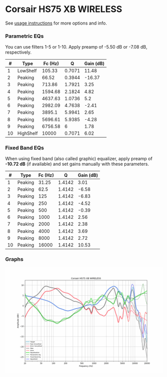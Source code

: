 # Corsair HS75 XB WIRELESS
See [usage instructions](https://github.com/jaakkopasanen/AutoEq#usage) for more options and info.

### Parametric EQs
You can use filters 1-5 or 1-10. Apply preamp of -5.50 dB or -7.08 dB, respectively.

|   # | Type      |   Fc (Hz) |      Q |   Gain (dB) |
|-----|-----------|-----------|--------|-------------|
|   1 | LowShelf  |    105.33 | 0.7071 |       11.48 |
|   2 | Peaking   |     66.52 | 0.3944 |      -16.37 |
|   3 | Peaking   |    713.86 | 1.7921 |        3.25 |
|   4 | Peaking   |   1594.68 | 2.1824 |        4.82 |
|   5 | Peaking   |   4637.63 | 1.0736 |        5.2  |
|   6 | Peaking   |   2982.09 | 4.7638 |       -2.41 |
|   7 | Peaking   |   3895.1  | 5.9941 |        2.65 |
|   8 | Peaking   |   5696.61 | 5.9385 |       -4.28 |
|   9 | Peaking   |   6756.58 | 6      |        1.78 |
|  10 | HighShelf |  10000    | 0.7071 |        6.02 |

### Fixed Band EQs
When using fixed band (also called graphic) equalizer, apply preamp of **-10.72 dB** (if available) and set gains manually with these parameters.

|   # | Type    |   Fc (Hz) |      Q |   Gain (dB) |
|-----|---------|-----------|--------|-------------|
|   1 | Peaking |     31.25 | 1.4142 |        3.01 |
|   2 | Peaking |     62.5  | 1.4142 |       -6.58 |
|   3 | Peaking |    125    | 1.4142 |       -6.83 |
|   4 | Peaking |    250    | 1.4142 |       -4.52 |
|   5 | Peaking |    500    | 1.4142 |       -0.39 |
|   6 | Peaking |   1000    | 1.4142 |        2.56 |
|   7 | Peaking |   2000    | 1.4142 |        2.38 |
|   8 | Peaking |   4000    | 1.4142 |        3.69 |
|   9 | Peaking |   8000    | 1.4142 |        2.72 |
|  10 | Peaking |  16000    | 1.4142 |       10.53 |

### Graphs
![](./Corsair%20HS75%20XB%20WIRELESS.png)
